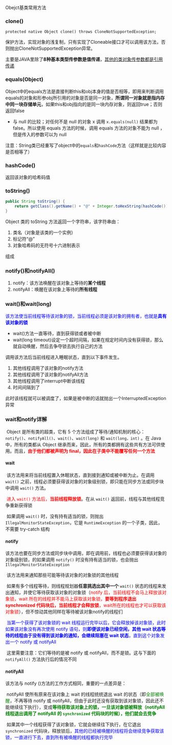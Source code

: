 Obejct基类常用方法

### clone()

`protected native Object clone() throws CloneNotSupportedException;`

​	保护方法，实现对象的浅复制，只有实现了Cloneable接口才可以调用该方法，否则抛出CloneNotSupportedException异常。

​	主要是JAVA里除了**8种基本类型传参数是值传递**，<u>其他的类对象传参数都是引用传递</u>



### equals(Object)

​		Object中的equals方法是直接判断this和obj本身的值是否相等，即用来判断调用equals的对象和形参obj所引用的对象是否是同一对象，**所谓同一对象就是指内存中同一块存储单元**，如果this和obj指向的是同一块内存对象，则返回true；否则返回false

- 与 null 的比较；对任何不是 null 的对象 x 调用 `x.equals(null)` 结果都为 false。所以使用 equals 方法的时候，调用 equals 方法的对象不能为 null ， 但是传入的参数可以为 null



​		注意：String类已经重写了object中的`equals`和`hashCode`方法（这样就是比较内容是否相等了）



### hashCode()

返回该对象的哈希码值



### toString()

````java
public String toString() {
    return getClass().getName() + "@" + Integer.toHexString(hashCode());
}
````

Object 类的 toString 方法返回一个字符串，该字符串由：

1. 类名（对象是该类的一个实例）
2.  标记符“@”
3. 对象哈希码的无符号十六进制表示

组成

### notify()和notifyAll()

1. notify：该方法唤醒在该对象上等待的**某个线程**
2. notifyAll：唤醒在该对象上等待的**所有线程**



### wait()和wait(long)

​	<font color=blue>该方法使当前线程等待该对象的锁，当前线程必须是该对象的拥有者，也就是**具有该对象的锁**</font>

- wait()方法一直等待，直到获得锁或者被中断
- wait(long timeout)设定一个超时间隔，如果在规定时间内没有获得锁，那么就自动唤醒，然后去争夺锁去执行自己的方法

调用该方法后当前线程进入睡眠状态，直到以下事件发生。

1. 其他线程调用了该对象的notify方法
2. 其他线程调用了该对象的notifyAll方法
3. 其他线程调用了interrupt中断该线程
4. 时间间隔到了

此时该线程就可以被调度了，如果是被中断的话就抛出一个InterruptedException异常



### wait和notify详解

​		Object 是所有类的超类，它有 5 个方法组成了等待/通知机制的核心：`notify()`、`notifyAll()`、`wait()`、`wait(long)` 和 `wait(long，int)` 。在 Java 中，所有的类都从 Object 继承而来，因此，所有的类都拥有这些共有方法可供使用。而且，**<font color=red>由于他们都被声明为 final，因此在子类中不能覆写任何一个方法</font>**

#### wait

​		该方法用来将当前线程置入休眠状态，直到接到通知或被中断为止。在调用 `wait()` 之前，线程必须要获得该对象的对象级别锁，即只能在同步方法或同步块中调用 `wait()` 方法。

​		<font color=red>进入 `wait()` 方法后，**当前线程释放锁**</font>。在从 `wait()` 返回前，线程与其他线程竞争重新获得锁

​		如果调用 `wait()` 时，没有持有适当的锁，则抛出 `IllegalMonitorStateException`，它是 `RuntimeException` 的一个子类，因此，不需要 try-catch 结构

#### notify

​		该方法也要在同步方法或同步块中调用，即在调用前，线程也必须要获得该对象的对象级别锁，的如果调用 `notify()` 时没有持有适当的锁，也会抛出 `IllegalMonitorStateException`

​		该方法用来通知那些可能等待该对象的对象锁的其他线程

​		如果有多个线程等待，则线程规划器**任意挑选出其中一个** `wait()` 状态的线程来发出通知，并使它等待获取该对象的对象锁（<font color=red>notify 后，当前线程不会马上释放该对象锁，wait 所在的线程并不能马上获取该对象锁，**要等到程序退出 synchronized 代码块后，当前线程才会释放锁**，wait所在的线程也才可以获取该对象锁</font>），但不惊动其他同样在等待被该对象notify的线程们

​		<font color=blue>当第一个获得了该对象锁的 wait 线程运行完毕以后，它会释放掉该对象锁，此时如果该对象没有再次使用 notify 语句，则**即便该对象已经空闲，其他 wait 状态等待的线程由于没有得到该对象的通知，会继续阻塞在 wait 状态**，直到这个对象发出一个 notify 或 notifyAll</font>

​		这里需要注意：它们等待的是被 notify 或 notifyAll，而不是锁。这与下面的 `notifyAll()` 方法执行后的情况不同

#### notifyAll

该方法与 notify ()方法的工作方式相同，重要的一点差异是：

​		notifyAll 使所有原来在该对象上 wait 的线程统统退出 wait 的状态（即<font color=green>全部被唤醒</font>，不再等待 notify 或 notifyAll，但由于此时还没有获取到该对象锁，因此还不能继续往下执行），变成<font color=green>**等待获取该对象上的锁，一旦该对象锁被释放（notifyAll 线程退出调用了 notifyAll 的 `synchronized` 代码块的时候），他们就会去竞争**</font>

​		如果其中一个线程获得了该对象锁，它就会继续往下执行，在它退出 `synchronized` 代码块，释放锁后，<font color=blue>其他的已经被唤醒的线程将会继续竞争获取该锁，一直进行下去，直到所有被唤醒的线程都执行完毕</font>